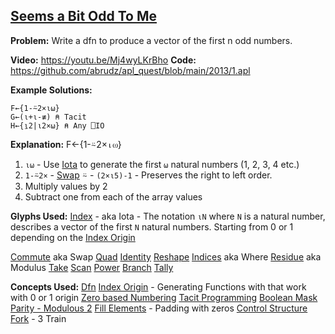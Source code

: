 ## [Seems a Bit Odd To Me](https://problems.tryapl.org/psets/2013.html?goto=P1_Seems_a_Bit_Odd_To_Me)

**Problem:** Write a dfn to produce a vector of the first n odd numbers.

**Video:** https://youtu.be/Mj4wyLKrBho
**Code:** https://github.com/abrudz/apl_quest/blob/main/2013/1.apl

**Example Solutions:**
```APL
F←{1-⍨2×⍳⍵}
G←(⍳+⍳-≢) ⍝ Tacit
H←{⍸2|⍳2×⍵} ⍝ Any ⎕IO
```
**Explanation:**
F←{1-⍨2×⍳⍵}
1. `⍳⍵` - Use [Iota](https://aplwiki.com/wiki/Index_Generator) to generate the first `⍵` natural numbers (1, 2, 3, 4 etc.)
2.  `1-⍨2×` - [Swap](https://aplwiki.com/wiki/Commute)  ⍨ - `(2×⍳5)-1` - Preserves the right to left order. 
3. Multiply values by 2
4. Subtract one from each of the array values 




**Glyphs Used:**
[Index](https://aplwiki.com/wiki/Index_Generator) - aka Iota - The notation `⍳N` where `N` is a natural number, describes a vector of the first `N` natural numbers. Starting from 0 or 1 depending on the [Index Origin](https://aplwiki.com/wiki/Index_origin) 

[Commute](https://aplwiki.com/wiki/Commute) aka Swap
[Quad](https://aplwiki.com/wiki/Quad_name)
[Identity](https://aplwiki.com/wiki/Identity)
[Reshape](https://aplwiki.com/wiki/Reshape)
[Indices](https://aplwiki.com/wiki/Indices) aka Where
[Residue](https://aplwiki.com/wiki/Residue) aka Modulus 
[Take](https://aplwiki.com/wiki/Take)
[Scan](https://aplwiki.com/wiki/Scan)
[Power](https://aplwiki.com/wiki/Power_(function))
[Branch](https://aplwiki.com/wiki/Branch)
[Tally](https://aplwiki.com/wiki/Tally)


**Concepts Used:**
[Dfn](https://aplwiki.com/wiki/Dfn)
[Index Origin](https://aplwiki.com/wiki/Index_origin) - Generating Functions with that work with 0 or 1 origin
[Zero based Numbering](https://en.wikipedia.org/wiki/Zero-based_numbering)
[Tacit Programming](https://aplwiki.com/wiki/Tacit_programming)
[Boolean Mask](https://aplwiki.com/wiki/Boolean)
[Parity - Modulous 2](https://xpqz.github.io/cultivations/Functions2.html#magnitude-residue)
[Fill Elements](https://aplwiki.com/wiki/Fill_element) - Padding with zeros
[Control Structure](https://aplwiki.com/wiki/Control_structure)
[Fork](https://aplwiki.com/wiki/Train#3-trains) - 3 Train





